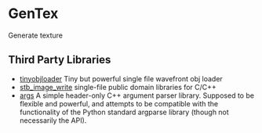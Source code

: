 # GenTex
Generate texture

## Third Party Libraries
- [tinyobjloader](https://github.com/syoyo/tinyobjloader)
  Tiny but powerful single file wavefront obj loader
- [stb_image_write](https://github.com/nothings/stb)
  single-file public domain libraries for C/C++
- [args](https://github.com/Taywee/args)
  A simple header-only C++ argument parser library. Supposed to be flexible and powerful, and attempts to be compatible with the functionality of the Python standard argparse library (though not necessarily the API).
